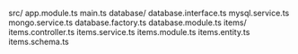 src/
  app.module.ts
  main.ts
  database/
    database.interface.ts
    mysql.service.ts
    mongo.service.ts
    database.factory.ts
    database.module.ts
  items/
    items.controller.ts
    items.service.ts
    items.module.ts
    items.entity.ts
    items.schema.ts